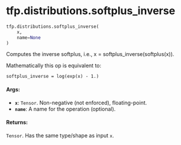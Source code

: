 <div itemscope itemtype="http://developers.google.com/ReferenceObject">
<meta itemprop="name" content="tfp.distributions.softplus_inverse" />
</div>

# tfp.distributions.softplus_inverse

``` python
tfp.distributions.softplus_inverse(
    x,
    name=None
)
```

Computes the inverse softplus, i.e., x = softplus_inverse(softplus(x)).

Mathematically this op is equivalent to:

```none
softplus_inverse = log(exp(x) - 1.)
```

#### Args:

* <b>`x`</b>: `Tensor`. Non-negative (not enforced), floating-point.
* <b>`name`</b>: A name for the operation (optional).


#### Returns:

`Tensor`. Has the same type/shape as input `x`.
